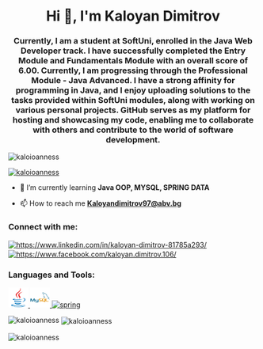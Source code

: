 <h1 align="center">Hi 👋, I'm Kaloyan Dimitrov</h1>
<h3 align="center">Currently, I am a student at SoftUni, enrolled in the Java Web Developer track. I have successfully completed the Entry Module and Fundamentals Module with an overall score of 6.00. Currently, I am progressing through the Professional Module - Java Advanced. I have a strong affinity for programming in Java, and I enjoy uploading solutions to the tasks provided within SoftUni modules, along with working on various personal projects. GitHub serves as my platform for hosting and showcasing my code, enabling me to collaborate with others and contribute to the world of software development.</h3>

<p align="left"> <img src="https://komarev.com/ghpvc/?username=kaloioanness&label=Profile%20views&color=0e75b6&style=flat" alt="kaloioanness" /> </p>

<p align="left"> <a href="https://github.com/ryo-ma/github-profile-trophy"><img src="https://github-profile-trophy.vercel.app/?username=kaloioanness" alt="kaloioanness" /></a> </p>

- 🌱 I’m currently learning **Java OOP, MYSQL, SPRING DATA**

- 📫 How to reach me **Kaloyandimitrov97@abv.bg**

<h3 align="left">Connect with me:</h3>
<p align="left">
<a href="https://linkedin.com/in/https://www.linkedin.com/in/kaloyan-dimitrov-81785a293/" target="blank"><img align="center" src="https://raw.githubusercontent.com/rahuldkjain/github-profile-readme-generator/master/src/images/icons/Social/linked-in-alt.svg" alt="https://www.linkedin.com/in/kaloyan-dimitrov-81785a293/" height="30" width="40" /></a>
<a href="https://fb.com/https://www.facebook.com/kaloyan.dimitrov.106/" target="blank"><img align="center" src="https://raw.githubusercontent.com/rahuldkjain/github-profile-readme-generator/master/src/images/icons/Social/facebook.svg" alt="https://www.facebook.com/kaloyan.dimitrov.106/" height="30" width="40" /></a>
</p>

<h3 align="left">Languages and Tools:</h3>
<p align="left"> <a href="https://www.java.com" target="_blank" rel="noreferrer"> <img src="https://raw.githubusercontent.com/devicons/devicon/master/icons/java/java-original.svg" alt="java" width="40" height="40"/> </a> <a href="https://www.mysql.com/" target="_blank" rel="noreferrer"> <img src="https://raw.githubusercontent.com/devicons/devicon/master/icons/mysql/mysql-original-wordmark.svg" alt="mysql" width="40" height="40"/> </a> <a href="https://spring.io/" target="_blank" rel="noreferrer"> <img src="https://www.vectorlogo.zone/logos/springio/springio-icon.svg" alt="spring" width="40" height="40"/> </a> </p>

<p><img align="left" src="https://github-readme-stats.vercel.app/api/top-langs?username=kaloioanness&show_icons=true&locale=en&layout=compact" alt="kaloioanness" /></p>

<p>&nbsp;<img align="center" src="https://github-readme-stats.vercel.app/api?username=kaloioanness&show_icons=true&locale=en" alt="kaloioanness" /></p>

<p><img align="center" src="https://github-readme-streak-stats.herokuapp.com/?user=kaloioanness&" alt="kaloioanness" /></p>
